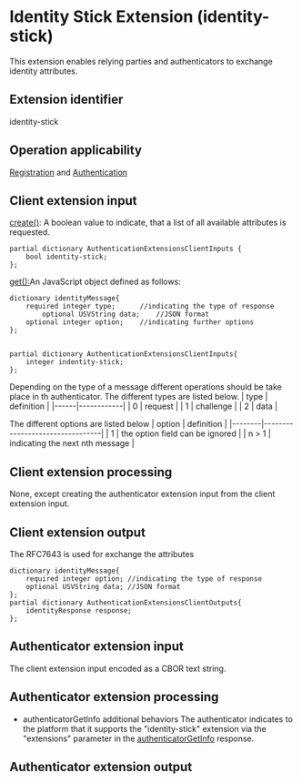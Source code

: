 # Identity Stick Extension (identity-stick)
This extension enables relying parties and authenticators to exchange identity attributes.

## Extension identifier
identity-stick

## Operation applicability
[Registration](https://www.w3.org/TR/webauthn/#registration-extension) and [Authentication](https://www.w3.org/TR/webauthn/#authentication-extension)

## Client extension input
[create()](https://w3c.github.io/webappsec-credential-management/#dom-credentialscontainer-create): A boolean value to indicate, that a list of all available attributes is requested.
```
partial dictionary AuthenticationExtensionsClientInputs {
 	bool identity-stick;
};
```



[get():](https://w3c.github.io/webappsec-credential-management/#dom-credentialscontainer-get)An JavaScript object defined as follows:
```
dictionary identityMessage{
	required integer type; 		//indicating the type of response
        optional USVString data; 	//JSON format
	optional integer option;	//indicating further options
};


partial dictionary AuthenticationExtensionsClientInputs{
	integer indentity-stick;
};
```
Depending on the type of a message different operations should be take place in th authenticator. The different types are listed below.
| type | definition |
|------|------------|
| 0    | request    |
| 1    | challenge  |
| 2    | data       |


The different options are listed below
| option | definition                      |
|--------|---------------------------------|
| 1      | the option field can be ignored |
| n > 1  | indicating the next nth message |

## Client extension processing
None, except creating the authenticator extension input from the client extension input.

## Client extension output
The RFC7643 is used for exchange the attributes
```
dictionary identityMessage{
	required integer option; //indicating the type of response
	optional USVString data; //JSON format 
};
partial dictionary AuthenticationExtensionsClientOutputs{
	identityResponse response;
};
```
## Authenticator extension input
The client extension input encoded as a CBOR text string.

## Authenticator extension processing
- authenticatorGetInfo additional behaviors
The authenticator indicates to the platform that it supports the "identity-stick" extension via the "extensions" parameter in the [authenticatorGetInfo](https://fidoalliance.org/specs/fido-v2.0-id-20180227/fido-client-to-authenticator-protocol-v2.0-id-20180227.html#authenticatorGetInfo) response.

## Authenticator extension output

